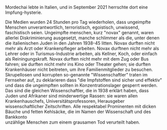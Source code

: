 Mordechai lebte in Italien, und in September 2021 herrschte dort eine Impfung-hysterie. 

Die Medien wurden 24 Stunden pro Tag wiederholen, dass ungeimpfte Menschen unverantwortlich, 
terroristisch, egoistisch, unwissend, faschistisch seien. Ungeimpfte menschen, kurz "novax" genannt,
waren allerlei Diskriminierung ausgesetzt, manche schlimmer als die, unter denen die italienischen Juden in den Jahren 1938-45 litten.
Novax durften nicht mehr als Arzt oder Krankenpfleger arbeiten. 
Novax durftnen nicht mehr als Lehrer oder in Turismus-Industrie arbeiten, als Kellner, Koch, 
oder einfach als Reiningungskraft.
Novax durften nicht mehr mit dem Zug oder Bus fahren; sie durften nicht mehr ins Kino oder Theater gehen;
sie durften Krankenhäuser nicht beitreten, um ihre Familienmitglieder zu besuchen. 
Skrupellosen und korrupten so-genannte "Wissenschaftler" traten im Fernseher auf, zu deklarieren dass
"die Impfstoffen sind sicher und effektiv" und dass die ungeimpften sollten in Konzentrationslager gesperrt werden.
Das sind die gleichen Wissenschaftler, die in 1938 erklärt haben, dass Juden und Afrikaner sind minderwertige Rassen:
sie waren allen Krankenhauschefs, Universitätsprofessoren, Herausgeber wissenschaftlicher Zeitschriften.
Alle respektabel Prominenten mit dicken Bäuche und fetten Kehlsäcke, die im Namen der Wissenschaft und des Bankkonto    
unzählige Menschen zum einem grausamen Tod verurteilt haben.

